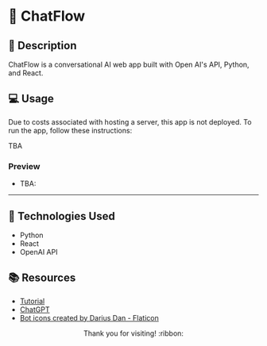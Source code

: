 # :robot: ChatFlow

## :pencil: Description

ChatFlow is a conversational AI web app built with Open AI's API, Python, and React.

## :computer: Usage

Due to costs associated with hosting a server, this app is not deployed. To run the app, follow these instructions:

TBA

### Preview

- TBA:

<hr>

## :wrench: Technologies Used

- Python
- React
- OpenAI API

## :books: Resources

- [Tutorial](https://www.youtube.com/watch?v=OxAqkTH8Kc0) 
- [ChatGPT](https://openai.com/blog/chatgpt)
- <a href="https://www.flaticon.com/free-icons/bot" title="bot icons">Bot icons created by Darius Dan - Flaticon</a>

<p align="center">Thank you for visiting! :ribbon:</p>